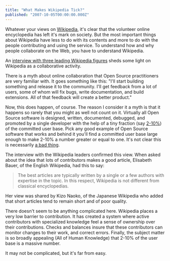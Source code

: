 ```yaml
---
title: "What Makes Wikipedia Tick?"
published: "2007-10-05T00:00:00.000Z"
---
```


Whatever your views on [Wikipedia](http://wikipedia.org), it's clear that the volunteer online encyclopedia has left it's mark on society. But the most important things about Wikipedia have less to do with its contents and more to do with the people contributing and using the service. To understand how and why people collaborate on the Web, you have to understand Wikipedia.

An [interview with three leading Wikipedia figures](http://www.riehle.org/computer-science/research/2006/wikisym-2006-interview.html) sheds some light on Wikipedia as a collaborative activity.

There is a myth about online collaboration that Open Source practitioners are very familiar with. It goes something like this: "I'll start building something and release it to the community. I'll get feedback from a lot of users, some of whom will fix bugs, write documentation, and build extensions. All of that feedback will create a better product."

Now, this does happen, of course. The reason I consider it a myth is that it happens so rarely that you might as well not count on it. Virtually all Open Source software is designed, written, documented, debugged, and promoted by a single developer with the help of a tiny fraction (say [2-10%](/articles/2007/09/05/name-that-graph-revealed-oligarchy-2-0)) of the committed user base. Pick any good example of Open Source software that works and behind it you'll find a committed user base large enough to make 2-10% a number greater or equal to one. It's not clear this is necessarily [a bad thing](/articles/2007/01/18/collective-intelligence-and-the-dumbness-of-crowds).

The interview with the Wikipedia leaders confirmed this view. When asked about the idea that lots of contributors makes a good article, Elisabeth Bauer, of the English Wikipedia, had this to say:

> The best articles are typically written by a single or a few authors with expertise in the topic. In this respect, Wikipedia is not different from classical encyclopedias.

Her view was shared by Kizo Naoko, of the Japanese Wikipedia who added that short articles tend to remain short and of poor quality.

There doesn't seem to be anything complicated here. Wikipedia places a very low barrier to contribution. It has created a system where active contributors with specialized knowledge feel a sense of ownership over their contributions. Checks and balances insure that these contributors can monitor changes to their work, and correct errors. Finally, the subject matter is so broadly appealing (All of Human Knowledge) that 2-10% of the user base is a massive number.

It may not be complicated, but it's far from easy.